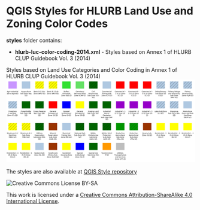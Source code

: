 # QGIS Styles for HLURB Land Use and Zoning Color Codes

**styles** folder contains:
* **hlurb-luc-color-coding-2014.xml** - Styles based on Annex 1 of HLURB CLUP Guidebook Vol. 3 (2014)

Styles based on Land Use Categories and Color Coding in Annex 1 of HLURB CLUP Guidebook Vol. 3 (2014)
![Styles based on Land Use Categories and Color Coding in Annex 1 of HLURB CLUP Guidebook Vol. 3 (2014)](/img/hlurb-qgis-style.png)


The styles are also available at [QGIS Style repository](https://plugins.qgis.org/styles/)

![Creative Commons License BY-SA](https://i.creativecommons.org/l/by-sa/4.0/80x15.png)

This work is licensed under a <a rel='license' href='https://creativecommons.org/licenses/by-sa/4.0/'>Creative Commons Attribution-ShareAlike 4.0 International License</a>.<br>
